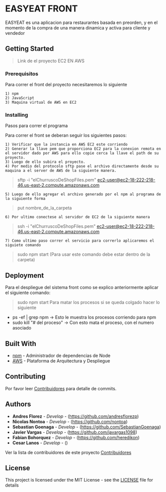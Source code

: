 
# EASYEAT FRONT

EASYEAT es una aplicacion para restaurantes basada en preorden, y en el momento de la compra de una manera dinamica y activa para cliente y vendedor

## Getting Started

> Link de el proyecto EC2 EN AWS <Aqui va link del FRONT DESPLEGADO EN EC2>
### Prerequisitos

Para correr el front del proyecto necesitaremos lo siguiente

```
1) npm 
2) JavaScript
3) Maquina virtual de AWS en EC2
```

### Installing

Pasos para correr el programa

Para correr el front se deberan seguir los siguientes pasos:

```
1) Verificar que la instancia en AWS EC2 este corriendo 
2) Generar la llave pem que proporciona EC2 para la conexion remota en el servidor dado por AWS para ello copie cerca la llave el path de su proyecto.
3) Luego de ello subira el proyecto.
4) Por medio del protocolo sftp pase el archivo directamente desde su maquina a el server de AWS de la siguiente manera.
```
> sftp -i "elChurruscoDeShopFiles.pem" ec2-user@ec2-18-222-218-46.us-east-2.compute.amazonaws.com
```
5) Luego de ello agregar el archivo generado por el npm al programa de la siguiente forma
```
> put nombre_de_la_carpeta
```
6) Por ultimo conectese al servidor de EC2 de la siguiente manera
```
> ssh -i "elChurruscoDeShopFiles.pem" ec2-user@ec2-18-222-218-46.us-east-2.compute.amazonaws.com
```
7) Como ultimo paso correr el servicio para correrlo aplicaremos el siguiete comando
```
> sudo npm start (Para usar este comando debe estar dentro de la carpeta)




## Deployment

Para el despliegue del sistema front como se explico anteriormente aplicar el siguiente comando:
> sudo npm start
> Para matar los procesos si se queda colgado hacer lo siguiente
 * ps -ef | grep npm -> Esto le muestra los procesos corriendo para npm
 * sudo kill "# del proceso" -> Con esto mata el proceso, con el numero asociado
 

## Built With

* [npm](https://www.npmjs.com/) - Administrador de dependencias de Node
* [AWS](https://aws.amazon.com/) - Plataforma de Arquitectura y Despliegue


## Contributing

Por favor leer [Contribuidores](https://github.com/easyeat/EASYEAT-FRONT/graphs/contributors) para detalle de commits.


## Authors

* **Andres Florez** - *Develop* - (https://github.com/andresflorezp)
* **Nicolas Nontoa** - *Develop* - (https://github.com/nontoa)
* **Sebastian Goenaga** - *Develop* - (https://github.com/SebastianGoenaga)
* **Javier Vargas** - *Develop* - (https://github.com/javargas1098)
* **Fabian Bohorquez** - *Develop* - (https://github.com/heredikon)
* **Cesar Lanos** - *Develop* - ()

 Ver la lista de contribuidores de este proyecto [Contribuidores](https://github.com/easyeat/EASYEAT-FRONT/graphs/contributors) 

## License

This project is licensed under the MIT License - see the [LICENSE](https://github.com/https://github.com/easyeat/EASYEAT-FRONT/blob/master/LICENSE) file for details


